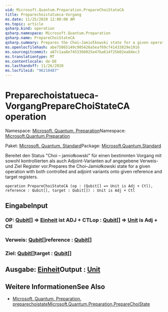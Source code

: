 ```yaml
---
uid: Microsoft.Quantum.Preparation.PrepareChoiStateCA
title: Preparechoistatueca-Vorgang
ms.date: 11/25/2020 12:00:00 AM
ms.topic: article
qsharp.kind: operation
qsharp.namespace: Microsoft.Quantum.Preparation
qsharp.name: PrepareChoiStateCA
qsharp.summary: Prepares the Choi–Jamiołkowski state for a given operation with both controlled and adjoint variants onto given reference and target registers.
ms.openlocfilehash: abe75865149c985426a5eaf69cf41433829e1916
ms.sourcegitcommit: a87c1aa8e7453360025e47ba614f25b02ea84ec3
ms.translationtype: MT
ms.contentlocale: de-DE
ms.lasthandoff: 11/26/2020
ms.locfileid: "96210487"
---
```

# <a name="preparechoistateca-operation"></a><span data-ttu-id="d9195-102">Preparechoistatueca-Vorgang</span><span class="sxs-lookup"><span data-stu-id="d9195-102">PrepareChoiStateCA operation</span></span>

<span data-ttu-id="d9195-103">Namespace: [Microsoft. Quantum. Preparation](xref:Microsoft.Quantum.Preparation)</span><span class="sxs-lookup"><span data-stu-id="d9195-103">Namespace: [Microsoft.Quantum.Preparation](xref:Microsoft.Quantum.Preparation)</span></span>

<span data-ttu-id="d9195-104">Paket: [Microsoft. Quantum. Standard](https://nuget.org/packages/Microsoft.Quantum.Standard)</span><span class="sxs-lookup"><span data-stu-id="d9195-104">Package: [Microsoft.Quantum.Standard](https://nuget.org/packages/Microsoft.Quantum.Standard)</span></span>


<span data-ttu-id="d9195-105">Bereitet den Status "Choi – jamiołkowski" für einen bestimmten Vorgang mit sowohl kontrollierten als auch Adjoint-Varianten auf angegebene Verweis-und Ziel Register vor.</span><span class="sxs-lookup"><span data-stu-id="d9195-105">Prepares the Choi–Jamiołkowski state for a given operation with both controlled and adjoint variants onto given reference and target registers.</span></span>

```qsharp
operation PrepareChoiStateCA (op : (Qubit[] => Unit is Adj + Ctl), reference : Qubit[], target : Qubit[]) : Unit is Adj + Ctl
```


## <a name="input"></a><span data-ttu-id="d9195-106">Eingabe</span><span class="sxs-lookup"><span data-stu-id="d9195-106">Input</span></span>

### <a name="op--qubit--unit--is-adj--ctl"></a><span data-ttu-id="d9195-107">OP: [Qubit](xref:microsoft.quantum.lang-ref.qubit)[] => [Einheit](xref:microsoft.quantum.lang-ref.unit)  ist ADJ + CTL</span><span class="sxs-lookup"><span data-stu-id="d9195-107">op : [Qubit](xref:microsoft.quantum.lang-ref.qubit)[] => [Unit](xref:microsoft.quantum.lang-ref.unit)  is Adj + Ctl</span></span>




### <a name="reference--qubit"></a><span data-ttu-id="d9195-108">Verweis: [Qubit](xref:microsoft.quantum.lang-ref.qubit)[]</span><span class="sxs-lookup"><span data-stu-id="d9195-108">reference : [Qubit](xref:microsoft.quantum.lang-ref.qubit)[]</span></span>




### <a name="target--qubit"></a><span data-ttu-id="d9195-109">Ziel: [Qubit](xref:microsoft.quantum.lang-ref.qubit)[]</span><span class="sxs-lookup"><span data-stu-id="d9195-109">target : [Qubit](xref:microsoft.quantum.lang-ref.qubit)[]</span></span>





## <a name="output--unit"></a><span data-ttu-id="d9195-110">Ausgabe: [Einheit](xref:microsoft.quantum.lang-ref.unit)</span><span class="sxs-lookup"><span data-stu-id="d9195-110">Output : [Unit](xref:microsoft.quantum.lang-ref.unit)</span></span>



## <a name="see-also"></a><span data-ttu-id="d9195-111">Weitere Informationen</span><span class="sxs-lookup"><span data-stu-id="d9195-111">See Also</span></span>

- [<span data-ttu-id="d9195-112">Microsoft. Quantum. Preparation. preparechoistate</span><span class="sxs-lookup"><span data-stu-id="d9195-112">Microsoft.Quantum.Preparation.PrepareChoiState</span></span>](xref:Microsoft.Quantum.Preparation.PrepareChoiState)